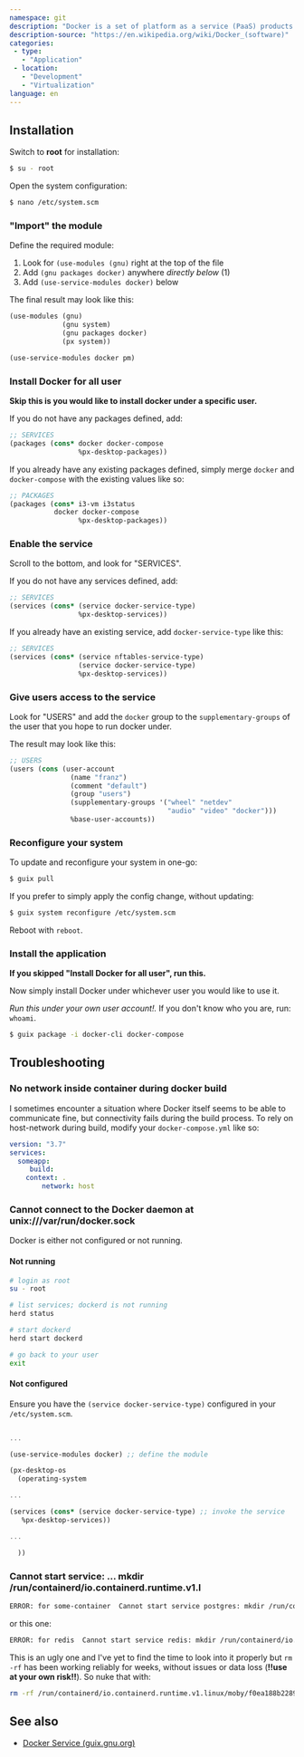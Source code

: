 ```yaml
---
namespace: git
description: "Docker is a set of platform as a service (PaaS) products that use OS-level virtualization to deliver software in packages called containers. Containers are isolated from one another and bundle their own software, libraries and configuration files; they can communicate with each other through well-defined channels."
description-source: "https://en.wikipedia.org/wiki/Docker_(software)"
categories:
 - type:
   - "Application"
 - location:
   - "Development"
   - "Virtualization"
language: en
---
```


## Installation

Switch to **root** for installation:

```bash
$ su - root
```

Open the system configuration:

```bash
$ nano /etc/system.scm
```

### "Import" the module

Define the required module:

1. Look for `(use-modules (gnu)` right at the top of the file
2. Add `(gnu packages docker)` anywhere _directly below_ (1)
3. Add `(use-service-modules docker)` below

The final result may look like this:

```scheme
(use-modules (gnu)
             (gnu system)
			 (gnu packages docker)
             (px system))

(use-service-modules docker pm)
```

### Install Docker for all user

**Skip this is you would like to install docker under a specific user.**

If you do not have any packages defined, add:

```scheme
;; SERVICES
(packages (cons* docker docker-compose
                 %px-desktop-packages))
```

If you already have any existing packages defined,
simply merge `docker` and `docker-compose` with the existing
values like so:

```scheme
;; PACKAGES
(packages (cons* i3-vm i3status
		   docker docker-compose               
                 %px-desktop-packages))
```

### Enable the service

Scroll to the bottom, and look for "SERVICES".

If you do not have any services defined,  add:

```scheme
;; SERVICES
(services (cons* (service docker-service-type)
   				 %px-desktop-services))
```

If you already have an existing service, add `docker-service-type` like this:

```scheme
;; SERVICES
(services (cons* (service nftables-service-type)
                 (service docker-service-type)
                 %px-desktop-services))
```

### Give users access to the service

Look for "USERS" and add the `docker` group to the `supplementary-groups` of the user that you hope to run docker under.

The result may look like this:

```scheme
;; USERS
(users (cons (user-account
               (name "franz")
               (comment "default")
               (group "users")
               (supplementary-groups '("wheel" "netdev"
                                       "audio" "video" "docker")))
               %base-user-accounts))
```

### Reconfigure your system

To update and reconfigure your system in one-go:

```bash
$ guix pull
```

If you prefer to simply apply the config change, without updating:

```bash
$ guix system reconfigure /etc/system.scm
```

Reboot with `reboot`.

### Install the application

**If you skipped "Install Docker for all user", run this.**

Now simply install Docker under whichever user you would like to use it.

_Run this under your own user account!._ If you don't know who you are, run: `whoami`.

```bash
$ guix package -i docker-cli docker-compose
```

## Troubleshooting

### No network inside container during docker build

I sometimes encounter a situation where Docker itself seems to be able to communicate fine, but connectivity fails during the build process. To rely on host-network during build, modify your `docker-compose.yml` like so:

```yml
version: "3.7"
services:
  someapp:
     build: 
	context: .
        network: host
```

### Cannot connect to the Docker daemon at unix:///var/run/docker.sock

Docker is either not configured or not running.

#### Not running

```bash
# login as root
su - root

# list services; dockerd is not running
herd status

# start dockerd
herd start dockerd

# go back to your user
exit
```

#### Not configured

Ensure you have the `(service docker-service-type)` configured in your `/etc/system.scm`.

```scheme

...

(use-service-modules docker) ;; define the module

(px-desktop-os
  (operating-system

...

(services (cons* (service docker-service-type) ;; invoke the service
   %px-desktop-services))

...

  ))

```

### Cannot start service: ... mkdir /run/containerd/io.containerd.runtime.v1.l

```bash
ERROR: for some-container  Cannot start service postgres: mkdir /run/containerd/io.containerd.runtime.v1.linux/moby/f0ea188b22896d4ddfb70e6977c496fc8537678c11142ca7cb9514d7b22e4b7d: file exists: unknown
```

or this one:

```bash
ERROR: for redis  Cannot start service redis: mkdir /run/containerd/io.containerd.runtime.v1.linux/moby/8b2fafcf0a961f4fa49a82b3060030b6bc7bb27bd6dc51ccb6b7b71257dbc3bd: file exists: unknown
```

This is an ugly one and I've yet to find the time to look into it properly but `rm -rf` has been working reliably for weeks, without issues or data loss (**!!use at your own risk!!**). So nuke that with: 

```bash
rm -rf /run/containerd/io.containerd.runtime.v1.linux/moby/f0ea188b22896d4ddfb70e6977c496fc8537678c11142ca7cb9514d7b22e4b7d` and try again.
```

	
## See also

- [Docker Service (guix.gnu.org)](https://guix.gnu.org/manual/en/html_node/Miscellaneous-Services.html#Docker-Service)
